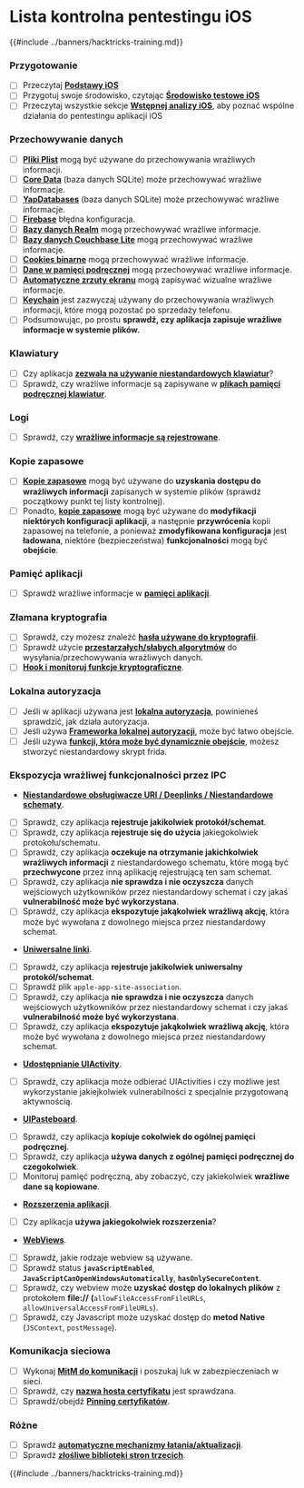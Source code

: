 # Lista kontrolna pentestingu iOS

{{#include ../banners/hacktricks-training.md}}

### Przygotowanie

- [ ] Przeczytaj [**Podstawy iOS**](ios-pentesting/ios-basics.md)
- [ ] Przygotuj swoje środowisko, czytając [**Środowisko testowe iOS**](ios-pentesting/ios-testing-environment.md)
- [ ] Przeczytaj wszystkie sekcje [**Wstępnej analizy iOS**](ios-pentesting/#initial-analysis), aby poznać wspólne działania do pentestingu aplikacji iOS

### Przechowywanie danych

- [ ] [**Pliki Plist**](ios-pentesting/#plist) mogą być używane do przechowywania wrażliwych informacji.
- [ ] [**Core Data**](ios-pentesting/#core-data) (baza danych SQLite) może przechowywać wrażliwe informacje.
- [ ] [**YapDatabases**](ios-pentesting/#yapdatabase) (baza danych SQLite) może przechowywać wrażliwe informacje.
- [ ] [**Firebase**](ios-pentesting/#firebase-real-time-databases) błędna konfiguracja.
- [ ] [**Bazy danych Realm**](ios-pentesting/#realm-databases) mogą przechowywać wrażliwe informacje.
- [ ] [**Bazy danych Couchbase Lite**](ios-pentesting/#couchbase-lite-databases) mogą przechowywać wrażliwe informacje.
- [ ] [**Cookies binarne**](ios-pentesting/#cookies) mogą przechowywać wrażliwe informacje.
- [ ] [**Dane w pamięci podręcznej**](ios-pentesting/#cache) mogą przechowywać wrażliwe informacje.
- [ ] [**Automatyczne zrzuty ekranu**](ios-pentesting/#snapshots) mogą zapisywać wizualne wrażliwe informacje.
- [ ] [**Keychain**](ios-pentesting/#keychain) jest zazwyczaj używany do przechowywania wrażliwych informacji, które mogą pozostać po sprzedaży telefonu.
- [ ] Podsumowując, po prostu **sprawdź, czy aplikacja zapisuje wrażliwe informacje w systemie plików.**

### Klawiatury

- [ ] Czy aplikacja [**zezwala na używanie niestandardowych klawiatur**](ios-pentesting/#custom-keyboards-keyboard-cache)?
- [ ] Sprawdź, czy wrażliwe informacje są zapisywane w [**plikach pamięci podręcznej klawiatur**](ios-pentesting/#custom-keyboards-keyboard-cache).

### **Logi**

- [ ] Sprawdź, czy [**wrażliwe informacje są rejestrowane**](ios-pentesting/#logs).

### Kopie zapasowe

- [ ] [**Kopie zapasowe**](ios-pentesting/#backups) mogą być używane do **uzyskania dostępu do wrażliwych informacji** zapisanych w systemie plików (sprawdź początkowy punkt tej listy kontrolnej).
- [ ] Ponadto, [**kopie zapasowe**](ios-pentesting/#backups) mogą być używane do **modyfikacji niektórych konfiguracji aplikacji**, a następnie **przywrócenia** kopii zapasowej na telefonie, a ponieważ **zmodyfikowana konfiguracja** jest **ładowana**, niektóre (bezpieczeństwa) **funkcjonalności** mogą być **obejście**.

### **Pamięć aplikacji**

- [ ] Sprawdź wrażliwe informacje w [**pamięci aplikacji**](ios-pentesting/#testing-memory-for-sensitive-data).

### **Złamana kryptografia**

- [ ] Sprawdź, czy możesz znaleźć [**hasła używane do kryptografii**](ios-pentesting/#broken-cryptography).
- [ ] Sprawdź użycie [**przestarzałych/słabych algorytmów**](ios-pentesting/#broken-cryptography) do wysyłania/przechowywania wrażliwych danych.
- [ ] [**Hook i monitoruj funkcje kryptograficzne**](ios-pentesting/#broken-cryptography).

### **Lokalna autoryzacja**

- [ ] Jeśli w aplikacji używana jest [**lokalna autoryzacja**](ios-pentesting/#local-authentication), powinieneś sprawdzić, jak działa autoryzacja.
- [ ] Jeśli używa [**Frameworka lokalnej autoryzacji**](ios-pentesting/#local-authentication-framework), może być łatwo obejście.
- [ ] Jeśli używa [**funkcji, która może być dynamicznie obejście**](ios-pentesting/#local-authentication-using-keychain), możesz stworzyć niestandardowy skrypt frida.

### Ekspozycja wrażliwej funkcjonalności przez IPC

- [**Niestandardowe obsługiwacze URI / Deeplinks / Niestandardowe schematy**](ios-pentesting/#custom-uri-handlers-deeplinks-custom-schemes).
- [ ] Sprawdź, czy aplikacja **rejestruje jakikolwiek protokół/schemat**.
- [ ] Sprawdź, czy aplikacja **rejestruje się do użycia** jakiegokolwiek protokołu/schematu.
- [ ] Sprawdź, czy aplikacja **oczekuje na otrzymanie jakichkolwiek wrażliwych informacji** z niestandardowego schematu, które mogą być **przechwycone** przez inną aplikację rejestrującą ten sam schemat.
- [ ] Sprawdź, czy aplikacja **nie sprawdza i nie oczyszcza** danych wejściowych użytkowników przez niestandardowy schemat i czy jakaś **vulnerabilność może być wykorzystana**.
- [ ] Sprawdź, czy aplikacja **ekspozytuje jakąkolwiek wrażliwą akcję**, która może być wywołana z dowolnego miejsca przez niestandardowy schemat.
- [**Uniwersalne linki**](ios-pentesting/#universal-links).
- [ ] Sprawdź, czy aplikacja **rejestruje jakikolwiek uniwersalny protokół/schemat**.
- [ ] Sprawdź plik `apple-app-site-association`.
- [ ] Sprawdź, czy aplikacja **nie sprawdza i nie oczyszcza** danych wejściowych użytkowników przez niestandardowy schemat i czy jakaś **vulnerabilność może być wykorzystana**.
- [ ] Sprawdź, czy aplikacja **ekspozytuje jakąkolwiek wrażliwą akcję**, która może być wywołana z dowolnego miejsca przez niestandardowy schemat.
- [**Udostępnianie UIActivity**](ios-pentesting/ios-uiactivity-sharing.md).
- [ ] Sprawdź, czy aplikacja może odbierać UIActivities i czy możliwe jest wykorzystanie jakiejkolwiek vulnerabilności z specjalnie przygotowaną aktywnością.
- [**UIPasteboard**](ios-pentesting/ios-uipasteboard.md).
- [ ] Sprawdź, czy aplikacja **kopiuje cokolwiek do ogólnej pamięci podręcznej**.
- [ ] Sprawdź, czy aplikacja **używa danych z ogólnej pamięci podręcznej do czegokolwiek**.
- [ ] Monitoruj pamięć podręczną, aby zobaczyć, czy jakiekolwiek **wrażliwe dane są kopiowane**.
- [**Rozszerzenia aplikacji**](ios-pentesting/ios-app-extensions.md).
- [ ] Czy aplikacja **używa jakiegokolwiek rozszerzenia**?
- [**WebViews**](ios-pentesting/ios-webviews.md).
- [ ] Sprawdź, jakie rodzaje webview są używane.
- [ ] Sprawdź status **`javaScriptEnabled`**, **`JavaScriptCanOpenWindowsAutomatically`**, **`hasOnlySecureContent`**.
- [ ] Sprawdź, czy webview może **uzyskać dostęp do lokalnych plików** z protokołem **file://** **(**`allowFileAccessFromFileURLs`, `allowUniversalAccessFromFileURLs`).
- [ ] Sprawdź, czy Javascript może uzyskać dostęp do **metod Native** (`JSContext`, `postMessage`).

### Komunikacja sieciowa

- [ ] Wykonaj [**MitM do komunikacji**](ios-pentesting/#network-communication) i poszukaj luk w zabezpieczeniach w sieci.
- [ ] Sprawdź, czy [**nazwa hosta certyfikatu**](ios-pentesting/#hostname-check) jest sprawdzana.
- [ ] Sprawdź/obejdź [**Pinning certyfikatów**](ios-pentesting/#certificate-pinning).

### **Różne**

- [ ] Sprawdź [**automatyczne mechanizmy łatania/aktualizacji**](ios-pentesting/#hot-patching-enforced-updateing).
- [ ] Sprawdź [**złośliwe biblioteki stron trzecich**](ios-pentesting/#third-parties).

{{#include ../banners/hacktricks-training.md}}
